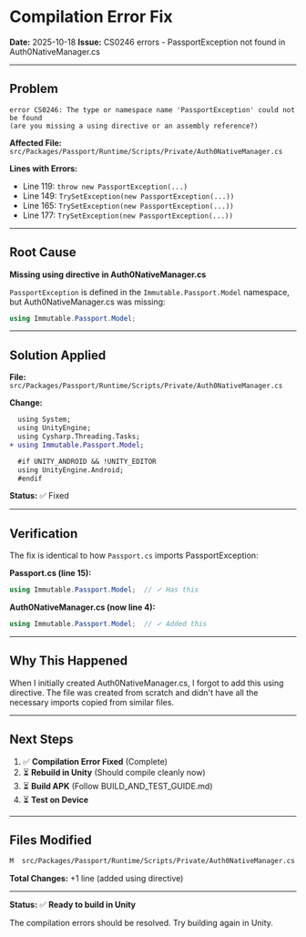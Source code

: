 # Compilation Error Fix

**Date:** 2025-10-18
**Issue:** CS0246 errors - PassportException not found in Auth0NativeManager.cs

---

## Problem

```
error CS0246: The type or namespace name 'PassportException' could not be found
(are you missing a using directive or an assembly reference?)
```

**Affected File:** `src/Packages/Passport/Runtime/Scripts/Private/Auth0NativeManager.cs`

**Lines with Errors:**
- Line 119: `throw new PassportException(...)`
- Line 149: `TrySetException(new PassportException(...))`
- Line 165: `TrySetException(new PassportException(...))`
- Line 177: `TrySetException(new PassportException(...))`

---

## Root Cause

**Missing using directive in Auth0NativeManager.cs**

`PassportException` is defined in the `Immutable.Passport.Model` namespace, but Auth0NativeManager.cs was missing:
```csharp
using Immutable.Passport.Model;
```

---

## Solution Applied

**File:** `src/Packages/Passport/Runtime/Scripts/Private/Auth0NativeManager.cs`

**Change:**
```diff
  using System;
  using UnityEngine;
  using Cysharp.Threading.Tasks;
+ using Immutable.Passport.Model;

  #if UNITY_ANDROID && !UNITY_EDITOR
  using UnityEngine.Android;
  #endif
```

**Status:** ✅ Fixed

---

## Verification

The fix is identical to how `Passport.cs` imports PassportException:

**Passport.cs (line 15):**
```csharp
using Immutable.Passport.Model;  // ✓ Has this
```

**Auth0NativeManager.cs (now line 4):**
```csharp
using Immutable.Passport.Model;  // ✓ Added this
```

---

## Why This Happened

When I initially created Auth0NativeManager.cs, I forgot to add this using directive. The file was created from scratch and didn't have all the necessary imports copied from similar files.

---

## Next Steps

1. ✅ **Compilation Error Fixed** (Complete)
2. ⏳ **Rebuild in Unity** (Should compile cleanly now)
3. ⏳ **Build APK** (Follow BUILD_AND_TEST_GUIDE.md)
4. ⏳ **Test on Device**

---

## Files Modified

```bash
M  src/Packages/Passport/Runtime/Scripts/Private/Auth0NativeManager.cs
```

**Total Changes:** +1 line (added using directive)

---

**Status:** ✅ **Ready to build in Unity**

The compilation errors should be resolved. Try building again in Unity.
